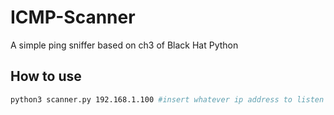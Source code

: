 # ICMP-Scanner
A simple ping sniffer based on ch3 of Black Hat Python

## How to use

```bash
python3 scanner.py 192.168.1.100 #insert whatever ip address to listen on
```
